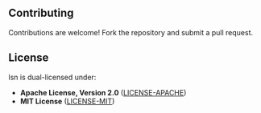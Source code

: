 ## **Contributing**

Contributions are welcome! Fork the repository and submit a pull request.

## **License**

lsn is dual-licensed under:

- **Apache License, Version 2.0** ([LICENSE-APACHE](./LICENSE-APACHE))
- **MIT License** ([LICENSE-MIT](./LICENSE-MIT))
